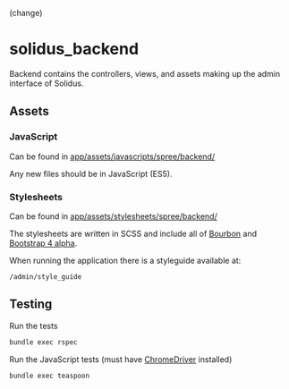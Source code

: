 (change)
# solidus\_backend

Backend contains the controllers, views, and assets making up the admin interface of Solidus.

## Assets

### JavaScript

Can be found in [app/assets/javascripts/spree/backend/](./app/assets/javascripts/spree/backend/)

Any new files should be in JavaScript (ES5).

### Stylesheets

Can be found in [app/assets/stylesheets/spree/backend/](./app/assets/stylesheets/spree/backend/)

The stylesheets are written in SCSS and include all of [Bourbon](http://bourbon.io/docs/) and [Bootstrap 4 alpha](http://v4-alpha.getbootstrap.com/).

When running the application there is a styleguide available at:

```
/admin/style_guide
```

## Testing

Run the tests

```bash
bundle exec rspec
```

Run the JavaScript tests (must have [ChromeDriver](https://sites.google.com/a/chromium.org/chromedriver/) installed)

```bash
bundle exec teaspoon
```
